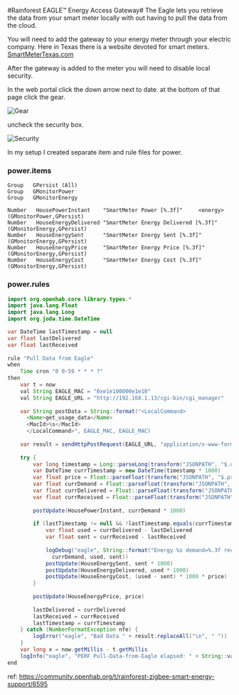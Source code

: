 #Rainforest EAGLE™ Energy Access Gateway#
The Eagle lets you retrieve the data from your smart meter locally with out having to pull the data from the cloud.

You will need to add the gateway to your energy meter through your electric company. Here in Texas there is a website devoted for smart meters. [SmartMeterTexas.com](https://www.smartmetertexas.com)

After the gateway is added to the meter you will need to disable local security.

In the web portal click the down arrow next to date.
at the bottom of that page click the gear.

![Gear](https://community-openhab-org.s3.amazonaws.com/original/2X/b/b54f1bca8430eb29a53184b9ad07cc708547c6e2.jpg)

uncheck the security box.

![Security](https://community-openhab-org.s3.amazonaws.com/original/2X/a/aadfb7a13c7363826c90a9add8d7a99c381649ec.jpg)

In my setup I created separate item and rule files for power.

### power.items
```
Group	GPersist (All)
Group	GMonitorPower
Group	GMonitorEnergy

Number   HousePowerInstant    "SmartMeter Power [%.3f]" 	<energy>	(GMonitorPower,GPersist)
Number   HouseEnergyDelivered "SmartMeter Energy Delivered [%.3f]" (GMonitorEnergy,GPersist)
Number   HouseEnergySent      "SmartMeter Energy Sent [%.3f]" (GMonitorEnergy,GPersist)
Number   HouseEnergyPrice     "SmartMeter Energy Price [%.3f]" (GMonitorEnergy,GPersist)
Number   HouseEnergyCost      "SmartMeter Energy Cost [%.3f]" (GMonitorEnergy,GPersist)
```

### power.rules
```java
import org.openhab.core.library.types.*
import java.lang.Float
import java.lang.Long
import org.joda.time.DateTime

var DateTime lastTimestamp = null
var float lastDelivered
var float lastReceived
    
rule "Pull Data from Eagle"
when
    Time cron "0 0-59 * * * ?"
then
    var t = now
    val String EAGLE_MAC = "0xe1e100000e1e10"
    val String EAGLE_URL = "http://192.168.1.13/cgi-bin/cgi_manager"
    
    var String postData = String::format("<LocalCommand>
      <Name>get_usage_data</Name>
      <MacId>%s</MacId>
      </LocalCommand>", EAGLE_MAC, EAGLE_MAC)
    
    var result = sendHttpPostRequest(EAGLE_URL, "application/x-www-form-urlencoded", postData)
           
    try {
        var long timestamp = Long::parseLong(transform("JSONPATH", "$.demand_timestamp", result))
        var DateTime currTimestamp = new DateTime(timestamp * 1000)
        var float price = Float::parseFloat(transform("JSONPATH", "$.price", result))
        var float currDemand = Float::parseFloat(transform("JSONPATH", "$.demand", result))
        var float currDelivered = Float::parseFloat(transform("JSONPATH", "$.summation_delivered", result))
        var float currReceived = Float::parseFloat(transform("JSONPATH", "$.summation_received", result))
      
        postUpdate(HousePowerInstant, currDemand * 1000)
    
        if (lastTimestamp != null && !lastTimestamp.equals(currTimestamp)) {
            var float used = currDelivered - lastDelivered
            var float sent = currReceived - lastReceived
    
            logDebug("eagle", String::format("Energy %s demand=%.3f received=%.3f delivered=%.3f", currTimestamp.toString,
              currDemand, used, sent))
            postUpdate(HouseEnergySent, sent * 1000)
            postUpdate(HouseEnergyDelivered, used * 1000)
            postUpdate(HouseEnergyCost, (used - sent) * 1000 * price)
        }
    
        postUpdate(HouseEnergyPrice, price)
    
        lastDelivered = currDelivered
        lastReceived = currReceived
        lastTimestamp = currTimestamp  
    } catch (NumberFormatException nfe) {
        logError("eagle", "Bad Data " + result.replaceAll("\n", " "))
    }
    var long x = now.getMillis - t.getMillis
    logInfo("eagle", "PERF Pull-Data-from-Eagle elapsed: " + String::valueOf(x) + "ms")
end
```

ref: https://community.openhab.org/t/rainforest-zigbee-smart-energy-support/6595